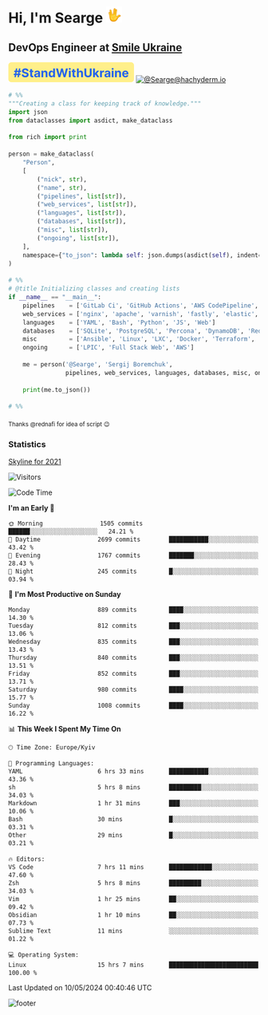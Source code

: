 # Hi, I'm Searge <img src="images/vulcan.webp" style="display: inline-block; margin: 0; height: 2rem" alt="Vulcan salute" />

## DevOps Engineer at [Smile Ukraine](https://smile-ukraine.com/en)

[![Stand With Ukraine](https://raw.githubusercontent.com/vshymanskyy/StandWithUkraine/main/badges/StandWithUkraine.svg)](https://stand-with-ukraine.pp.ua)
<a rel="me" href="https://hachyderm.io/@Searge">![@Searge@hachyderm.io](https://img.shields.io/badge/-@Searge-%232B90D9?logo=mastodon&logoColor=white)</a>

```python
# %%
"""Creating a class for keeping track of knowledge."""
import json
from dataclasses import asdict, make_dataclass

from rich import print

person = make_dataclass(
    "Person",
    [
        ("nick", str),
        ("name", str),
        ("pipelines", list[str]),
        ("web_services", list[str]),
        ("languages", list[str]),
        ("databases", list[str]),
        ("misc", list[str]),
        ("ongoing", list[str]),
    ],
    namespace={"to_json": lambda self: json.dumps(asdict(self), indent=4)},
)

# %%
# @title Initializing classes and creating lists
if __name__ == "__main__":
    pipelines    = ['GitLab Ci', 'GitHub Actions', 'AWS CodePipeline', 'Jenkins']
    web_services = ['nginx', 'apache', 'varnish', 'fastly', 'elastic', 'solr']
    languages    = ['YAML', 'Bash', 'Python', 'JS', 'Web']
    databases    = ['SQLite', 'PostgreSQL', 'Percona', 'DynamoDB', 'Redis']
    misc         = ['Ansible', 'Linux', 'LXC', 'Docker', 'Terraform', 'AWS']
    ongoing      = ['LPIC', 'Full Stack Web', 'AWS']

    me = person('@Searge', 'Sergij Boremchuk',
                pipelines, web_services, languages, databases, misc, ongoing)

    print(me.to_json())

# %%

```

<sub>Thanks @rednafi for idea of script :wink:</sub>

### Statistics

[Skyline for 2021](https://skyline.github.com/Searge/2021)

![Visitors](https://komarev.com/ghpvc/?username=searge&label=Profile%20views&color=0e75b6&style=flat) 
<!--START_SECTION:waka-->
![Code Time](http://img.shields.io/badge/Code%20Time-2%2C475%20hrs%2019%20mins-blue)

**I'm an Early 🐤** 

```text
🌞 Morning                1505 commits        ██████░░░░░░░░░░░░░░░░░░░   24.21 % 
🌆 Daytime                2699 commits        ███████████░░░░░░░░░░░░░░   43.42 % 
🌃 Evening                1767 commits        ███████░░░░░░░░░░░░░░░░░░   28.43 % 
🌙 Night                  245 commits         █░░░░░░░░░░░░░░░░░░░░░░░░   03.94 % 
```
📅 **I'm Most Productive on Sunday** 

```text
Monday                   889 commits         ████░░░░░░░░░░░░░░░░░░░░░   14.30 % 
Tuesday                  812 commits         ███░░░░░░░░░░░░░░░░░░░░░░   13.06 % 
Wednesday                835 commits         ███░░░░░░░░░░░░░░░░░░░░░░   13.43 % 
Thursday                 840 commits         ███░░░░░░░░░░░░░░░░░░░░░░   13.51 % 
Friday                   852 commits         ███░░░░░░░░░░░░░░░░░░░░░░   13.71 % 
Saturday                 980 commits         ████░░░░░░░░░░░░░░░░░░░░░   15.77 % 
Sunday                   1008 commits        ████░░░░░░░░░░░░░░░░░░░░░   16.22 % 
```


📊 **This Week I Spent My Time On** 

```text
🕑︎ Time Zone: Europe/Kyiv

💬 Programming Languages: 
YAML                     6 hrs 33 mins       ███████████░░░░░░░░░░░░░░   43.36 % 
sh                       5 hrs 8 mins        █████████░░░░░░░░░░░░░░░░   34.03 % 
Markdown                 1 hr 31 mins        ███░░░░░░░░░░░░░░░░░░░░░░   10.06 % 
Bash                     30 mins             █░░░░░░░░░░░░░░░░░░░░░░░░   03.31 % 
Other                    29 mins             █░░░░░░░░░░░░░░░░░░░░░░░░   03.21 % 

🔥 Editors: 
VS Code                  7 hrs 11 mins       ████████████░░░░░░░░░░░░░   47.60 % 
Zsh                      5 hrs 8 mins        █████████░░░░░░░░░░░░░░░░   34.03 % 
Vim                      1 hr 25 mins        ██░░░░░░░░░░░░░░░░░░░░░░░   09.42 % 
Obsidian                 1 hr 10 mins        ██░░░░░░░░░░░░░░░░░░░░░░░   07.73 % 
Sublime Text             11 mins             ░░░░░░░░░░░░░░░░░░░░░░░░░   01.22 % 

💻 Operating System: 
Linux                    15 hrs 7 mins       █████████████████████████   100.00 % 
```


 Last Updated on 10/05/2024 00:40:46 UTC
<!--END_SECTION:waka-->

![footer](https://capsule-render.vercel.app/api?type=waving&color=gradient&customColorList=14,21&height=82&section=footer)
